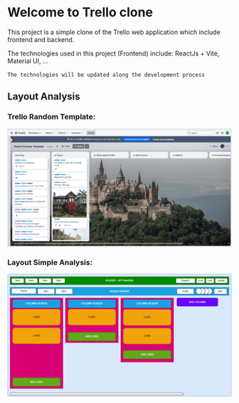 # Welcome to Trello clone

This project is a simple clone of the Trello web application which include frontend and backend.

The technologies used in this project (Frontend) include: ReactJs + Vite, Material UI, ...

```
The technologies will be updated along the development process
```

## Layout Analysis

### Trello Random Template:

![Trello random template (accessed 2024)](_docs/template.png)

### Layout Simple Analysis:

![Layout simple analysis](_docs/layout.png)
